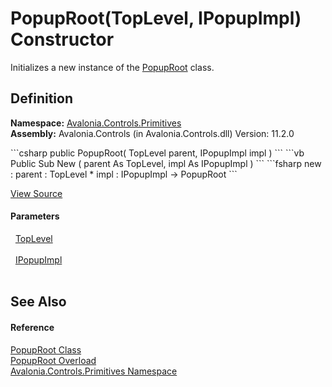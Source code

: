 # PopupRoot(TopLevel, IPopupImpl) Constructor


Initializes a new instance of the <a href="T_Avalonia_Controls_Primitives_PopupRoot">PopupRoot</a> class.



## Definition
**Namespace:** <a href="N_Avalonia_Controls_Primitives">Avalonia.Controls.Primitives</a>  
**Assembly:** Avalonia.Controls (in Avalonia.Controls.dll) Version: 11.2.0

<Tabs groupId="api-code-preview">
<TabItem value="csharp" label="C#">
```csharp
public PopupRoot(
	TopLevel parent,
	IPopupImpl impl
)
```
</TabItem>
<TabItem value="vb" label="VB">
```vb
Public Sub New ( 
	parent As TopLevel,
	impl As IPopupImpl
)
```
</TabItem>
<TabItem value="fsharp" label="F#">
```fsharp
new : 
        parent : TopLevel * 
        impl : IPopupImpl -> PopupRoot
```
</TabItem>
</Tabs>



<a href="https://github.com/AvaloniaUI/Avalonia/tree/master/src/Avalonia.Controls/Primitives/PopupRoot.cs#L47" title="View the source code">View Source</a>



#### Parameters
<dl><dt>  <a href="T_Avalonia_Controls_TopLevel">TopLevel</a></dt><dd> </dd><dt>  <a href="T_Avalonia_Platform_IPopupImpl">IPopupImpl</a></dt><dd> </dd></dl>

## See Also


#### Reference
<a href="T_Avalonia_Controls_Primitives_PopupRoot">PopupRoot Class</a>  
<a href="Overload_Avalonia_Controls_Primitives_PopupRoot__ctor">PopupRoot Overload</a>  
<a href="N_Avalonia_Controls_Primitives">Avalonia.Controls.Primitives Namespace</a>  
